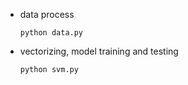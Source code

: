 - data process

  ```
  python data.py
  ```

- vectorizing, model training and testing

  ```
  python svm.py
  ```

  

